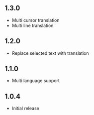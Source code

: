 ## 1.3.0
- Multi cursor translation
- Multi line translation

## 1.2.0
- Replace selected text with translation

## 1.1.0
- Multi language support

## 1.0.4
- Initial release
